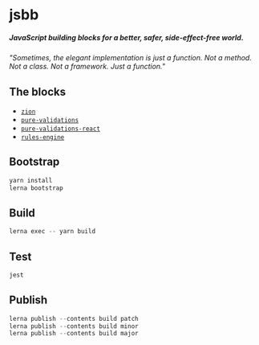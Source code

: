 # jsbb
##### JavaScript building blocks for a better, safer, side-effect-free world.

*"Sometimes, the elegant implementation is just a function. Not a method. Not a class. Not a framework. Just a function."*

## The blocks
  - [`zion`](./packages/zion#readme)
  - [`pure-validations`](./packages/pure-validations#readme)
  - [`pure-validations-react`](./packages/pure-validations#readme)
  - [`rules-engine`](./commands/rules-engine#readme)

## Bootstrap
```javascript
yarn install
lerna bootstrap
```

## Build
```javascript
lerna exec -- yarn build
```

## Test
```javascript
jest
```

## Publish
```javascript
lerna publish --contents build patch
lerna publish --contents build minor
lerna publish --contents build major
```